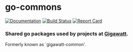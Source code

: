 # go-commons

[![Documentation](https://godoc.org/github.com/gigawattio/go-commons?status.svg)](https://godoc.org/github.com/gigawattio/go-commons)
[![Build Status](https://travis-ci.org/gigawattio/go-commons.svg?branch=master)](https://travis-ci.org/gigawattio/go-commons)
[![Report Card](https://goreportcard.com/badge/github.com/gigawattio/go-commons)](https://goreportcard.com/report/github.com/gigawattio/go-commons)

### Shared go packages used by projects at [Gigawatt](https://gigawatt.io/).

Formerly known as `gigawatt-common'.

